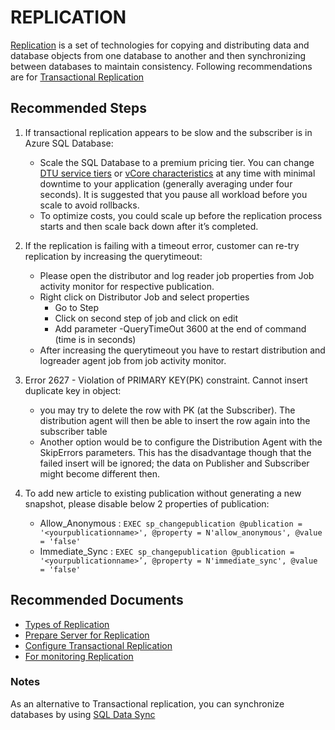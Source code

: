 <properties
	pageTitle="Common Solutions Replication"
	description="Common Solutions for Transactional Replication and Geo-Replication"
	infoBubbleText="Common Solutions Transactional Replication and Geo-Replication"
	service="microsoft.sql"
	resource="servers"
	authors="mravikiran"
	ms.author="mravikiran"
	displayOrder="4"
	articleId="Microsoft.sql.sql-backuprestore-replication"
	diagnosticScenario=""
	selfHelpType="resource"
	supportTopicIds=""
	resourceTags="servers, databases"
	productPesIds=""
	cloudEnvironments="public"
/>

# REPLICATION

[Replication](https://docs.microsoft.com/sql/relational-databases/replication/sql-server-replication?view=sql-server-2017) is a set of technologies for copying and distributing data and database objects from one database to another and then synchronizing between databases to maintain consistency. Following recommendations are for [Transactional Replication](https://docs.microsoft.com/sql/relational-databases/replication/transactional/transactional-replication?view=sql-server-2017)

## **Recommended Steps**

1. If transactional replication appears to be slow and the subscriber is in Azure SQL Database: 
    * Scale the SQL Database to a premium pricing tier. You can change [DTU service tiers](https://docs.microsoft.com/azure/sql-database/sql-database-service-tiers-dtu) or [vCore characteristics](https://docs.microsoft.com/azure/sql-database/sql-database-vcore-resource-limits-single-databases)  at any time with minimal downtime to your application (generally averaging under four seconds). It is suggested that you pause all workload before you scale to avoid rollbacks.
    * To optimize costs, you could scale up before the replication process starts and then scale back down after it’s completed. 

2. If the replication is failing with a timeout error, customer can re-try replication by increasing the querytimeout:
    * Please open the distributor and log reader job properties from Job activity monitor for respective publication.
    * Right click on Distributor Job and select properties
        * Go to Step
        * Click on second step of job and click on edit
        * Add parameter -QueryTimeOut 3600 at the end of command (time is in seconds)
    * After increasing the querytimeout you have to restart distribution and logreader agent job from job activity monitor.

3. Error 2627 - Violation of PRIMARY KEY(PK) constraint. Cannot insert duplicate key in object:
    * you may try to delete the row with PK (at the Subscriber). The distribution agent will then be able to insert the row again into the subscriber table
    * Another option would be to configure the Distribution Agent with the SkipErrors parameters. This has the disadvantage though that the failed insert will be ignored; the data on Publisher and Subscriber might become different then.

4. To add new article to existing publication without generating a new snapshot, please disable below 2 properties of publication:
    * Allow_Anonymous : `EXEC sp_changepublication @publication = '<yourpublicationname>', @property = N'allow_anonymous', @value = 'false'`
    * Immediate_Sync : `EXEC sp_changepublication @publication = '<yourpublicationname>’, @property = N'immediate_sync', @value = 'false'`

## **Recommended Documents**

* [Types of Replication](https://docs.microsoft.com/sql/relational-databases/replication/types-of-replication?view=sql-server-2017)
* [Prepare Server for Replication](https://docs.microsoft.com/sql/relational-databases/replication/tutorial-preparing-the-server-for-replication?view=sql-server-2017)
* [Configure Transactional Replication](https://docs.microsoft.com/sql/relational-databases/replication/tutorial-replicating-data-between-continuously-connected-servers?view=sql-server-2017)
* [For monitoring Replication](https://docs.microsoft.com/sql/relational-databases/replication/monitor/monitoring-replication?view=sql-server-2017)

### Notes

As an alternative to Transactional replication, you can synchronize databases by using [SQL Data Sync](https://docs.microsoft.com/azure/sql-database/sql-database-sync-data)  

